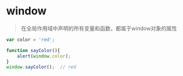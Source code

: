 # window

> 在全局作用域中声明的所有变量和函数，都属于window对象的属性

```javascript
var color = 'red';

function sayColor(){
    alert(window.color);
}
window.sayColor();	// red
```

